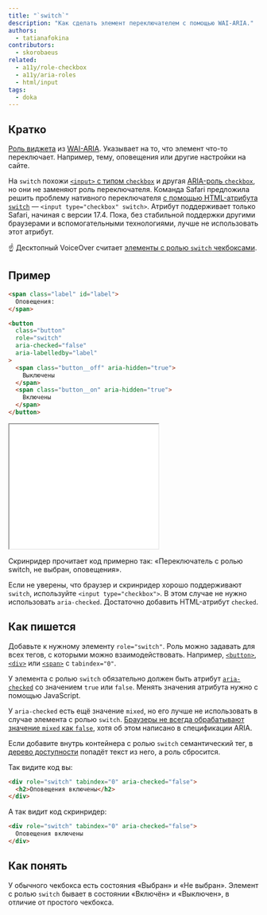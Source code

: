 ```yaml
---
title: "`switch`"
description: "Как сделать элемент переключателем с помощью WAI-ARIA."
authors:
  - tatianafokina
contributors:
  - skorobaeus
related:
  - a11y/role-checkbox
  - a11y/aria-roles
  - html/input
tags:
  - doka
---
```


## Кратко

[Роль виджета](/a11y/aria-roles/#roli-vidzhetov) из [WAI-ARIA](/a11y/aria-intro/#specifikaciya). Указывает на то, что элемент что-то переключает. Например, тему, оповещения или другие настройки на сайте.

На `switch` похожи [`<input>` с типом `checkbox`](/html/input/#type) и другая [ARIA-роль `checkbox`](/a11y/role-checkbox/), но они не заменяют роль переключателя. Команда Safari предложила решить проблему нативного переключателя [с помощью HTML-атрибута `switch`](https://webkit.org/blog/15054/an-html-switch-control/) — `<input type="checkbox" switch>`. Атрибут поддерживает только Safari, начиная с версии 17.4. Пока, без стабильной поддержки другими браузерами и вспомогательными технологиями, лучше не использовать этот атрибут.

<aside>

☝ Десктопный VoiceOver считает [элементы с ролью `switch` чекбоксами](https://bugs.webkit.org/show_bug.cgi?id=268120).

</aside>

## Пример

```html
<span class="label" id="label">
  Оповещения:
</span>

<button
  class="button"
  role="switch"
  aria-checked="false"
  aria-labelledby="label"
>
  <span class="button__off" aria-hidden="true">
    Выключены
  </span>
  <span class="button__on" aria-hidden="true">
    Включены
  </span>
</button>
```

<iframe title="Кнопка-переключатель" src="demos/button-with-switch-role/" height="250"></iframe>

Скринридер прочитает код примерно так: «Переключатель с ролью switch, не выбран, оповещения».

Если не уверены, что браузер и скринридер хорошо поддерживают `switch`, используйте `<input type="checkbox">`. В этом случае не нужно использовать `aria-checked`. Достаточно добавить HTML-атрибут `checked`.

## Как пишется

Добавьте к нужному элементу `role="switch"`. Роль можно задавать для всех тегов, с которыми можно взаимодействовать. Например, [`<button>`](/html/button/), [`<div>`](/html/div/) или [`<span>`](/html/span/) с `tabindex="0"`.

У элемента с ролью `switch` обязательно должен быть атрибут [`aria-checked`](/a11y/aria-checked/) со значением `true` или `false`. Менять значения атрибута нужно с помощью JavaScript.

У `aria-checked` есть ещё значение `mixed`, но его лучше не использовать в случае элемента с ролью `switch`. [Браузеры не всегда обрабатывают значение `mixed` как `false`](https://adrianroselli.com/2021/10/switch-role-support.html), хотя об этом написано в спецификации ARIA.

Если добавите внутрь контейнера с ролью `switch` семантический тег, в [дерево доступности](/a11y/a11y-tree/) попадёт текст из него, а роль сбросится.

Так видите код вы:

```html
<div role="switch" tabindex="0" aria-checked="false">
  <h2>Оповещения включены</h2>
</div>
```

А так видит код скринридер:

```html
<div role="switch" tabindex="0" aria-checked="false">
  Оповещения включены
</div>
```

## Как понять

У обычного чекбокса есть состояния «Выбран» и «Не выбран». Элемент с ролью `switch` бывает в состоянии «Включён» и «Выключен», в отличие от простого чекбокса.

